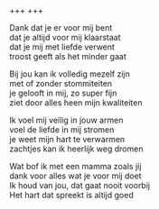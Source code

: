 +++
+++

Dank dat je er voor mij bent\
dat je altijd voor mij klaarstaat\
dat je mij met liefde verwent\
troost geeft als het minder gaat

Bij jou kan ik volledig mezelf zijn\
met of zonder stommiteiten\
je gelooft in mij, zo super fijn\
ziet door alles heen mijn kwaliteiten

Ik voel mij veilig in jouw armen\
voel de liefde in mij stromen\
je weet mijn hart te verwarmen\
zachtjes kan ik heerlijk weg dromen

Wat bof ik met een mamma zoals jij\
dank voor alles wat je voor mij doet\
Ik houd van jou, dat gaat nooit voorbij\
Het hart dat spreekt is altijd goed
